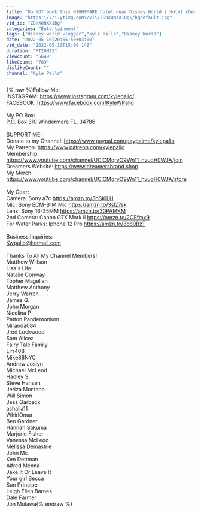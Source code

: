 ```yaml
---
title: "Do NOT book this NIGHTMARE hotel near Disney World | Hotel check In horror story"
image: "https:\/\/i.ytimg.com\/vi\/ZGnXQNXX1Bg\/hqdefault.jpg"
vid_id: "ZGnXQNXX1Bg"
categories: "Entertainment"
tags: ["disney world vlogger","kyle pallo","Disney World"]
date: "2022-05-10T20:55:50+03:00"
vid_date: "2022-05-10T15:00:14Z"
duration: "PT20M2S"
viewcount: "5649"
likeCount: "789"
dislikeCount: ""
channel: "Kyle Pallo"
---
```

{% raw %}Follow Me:<br />INSTAGRAM: <a rel="nofollow" target="blank" href="https://www.instagram.com/kylepallo/">https://www.instagram.com/kylepallo/</a><br />FACEBOOK: <a rel="nofollow" target="blank" href="https://www.facebook.com/KyleWPallo">https://www.facebook.com/KyleWPallo</a><br /><br />My PO Box:<br />P.O. Box 310 Windermere FL, 34786<br /><br />SUPPORT ME:<br />Donate to my Channel: <a rel="nofollow" target="blank" href="https://www.paypal.com/paypalme/kylepallo">https://www.paypal.com/paypalme/kylepallo</a><br />My Patreon: <a rel="nofollow" target="blank" href="https://www.patreon.com/kylepallo">https://www.patreon.com/kylepallo</a><br />Membership: <a rel="nofollow" target="blank" href="https://www.youtube.com/channel/UClCMqrvO9Wn11_hvuoH0WJA/join">https://www.youtube.com/channel/UClCMqrvO9Wn11_hvuoH0WJA/join</a><br />Dreamers Website: <a rel="nofollow" target="blank" href="https://www.dreamersbrand.shop">https://www.dreamersbrand.shop</a><br />My Merch: <a rel="nofollow" target="blank" href="https://www.youtube.com/channel/UClCMqrvO9Wn11_hvuoH0WJA/store">https://www.youtube.com/channel/UClCMqrvO9Wn11_hvuoH0WJA/store</a><br /><br />My Gear: <br />Camera: Sony a7c <a rel="nofollow" target="blank" href="https://amzn.to/3bSI6LH">https://amzn.to/3bSI6LH</a><br />Mic: Sony ECM-B1M Mic <a rel="nofollow" target="blank" href="https://amzn.to/3slz7sk">https://amzn.to/3slz7sk</a><br />Lens: Sony 16-35MM  <a rel="nofollow" target="blank" href="https://amzn.to/30PAMKM">https://amzn.to/30PAMKM</a><br />2nd Camera: Canon G7X Mark ii <a rel="nofollow" target="blank" href="https://amzn.to/2OFfmx9">https://amzn.to/2OFfmx9</a><br />For Water Parks: Iphone 12 Pro  <a rel="nofollow" target="blank" href="https://amzn.to/3cd9BzT">https://amzn.to/3cd9BzT</a><br /><br />Business Inquiries: <br />Kwpallo@hotmail.com <br /><br />Thanks To All My Channel Members!<br />Matthew Willson<br />Lisa's Life<br />Natalie Conway <br />Topher Magellan<br />Matthew Anthony <br />Jerry Warren<br />James G. <br />John Morgan<br />Nicolina P<br />Patton Pandemonium<br />Miranda084<br />Jrod Lockwood<br />Sam Alicea<br />Fairy Tale Family<br />Lirr408<br />Mike88NYC<br />Andrew Joslyn<br />Michael McLeod<br />Hadley S.<br />Steve Hansen<br />Jeriza Montano<br />Will Simon<br />Jess Garback<br />ashalia11<br />WhirlOmar<br />Ben Gardner<br />Hannah Sakuma<br />Marjorie Fisher<br />Vanessa McLeod<br />Melissa Demastrie<br />John Mc<br />Ken Dettman<br />Alfred Menna<br />Jake It Or Leave It<br />Your girl Becca<br />Sun Principe <br />Leigh Ellen Barnes<br />Dale Farmer <br />Jon Mulawa{% endraw %}
